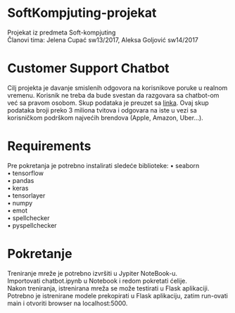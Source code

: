# SoftKompjuting-projekat

Projekat iz predmeta Soft-kompjuting <br/>
Članovi tima: Jelena Cupać sw13/2017, Aleksa Goljović sw14/2017
# Customer Support Chatbot <br/>
Cilj projekta je davanje smislenih odgovora na korisnikove poruke u realnom vremenu. Korisnik ne treba da bude svestan da razgovara sa chatbot-om već sa pravom osobom.
Skup podataka je preuzet sa <a href="https://www.kaggle.com/thoughtvector/customer-support-on-twitter">linka</a>. Ovaj skup podataka broji preko 3 miliona tvitova i odgovara na iste u vezi sa korisničkom podrškom najvećih brendova (Apple, Amazon, Uber...).
# Requirements
Pre pokretanja je potrebno instalirati sledeće biblioteke:
• seaborn <br/>
• tensorflow <br/>
• pandas <br/>
• keras <br/>
• tensorlayer <br/>
• numpy <br/>
• emot <br/>
• spellchecker <br/>
• pyspellchecker <br/>

# Pokretanje
Treniranje mreže je potrebno izvršiti u Jypiter NoteBook-u. <br/>
Importovati chatbot.ipynb u Notebook i redom pokretati ćelije. <br/>
Nakon treniranja, istrenirana mreža se može testirati u Flask aplikaciji. <br/>
Potrebno je istrenirane modele prekopirati u Flask aplikaciju, zatim run-ovati main i otvoriti browser na localhost:5000.

